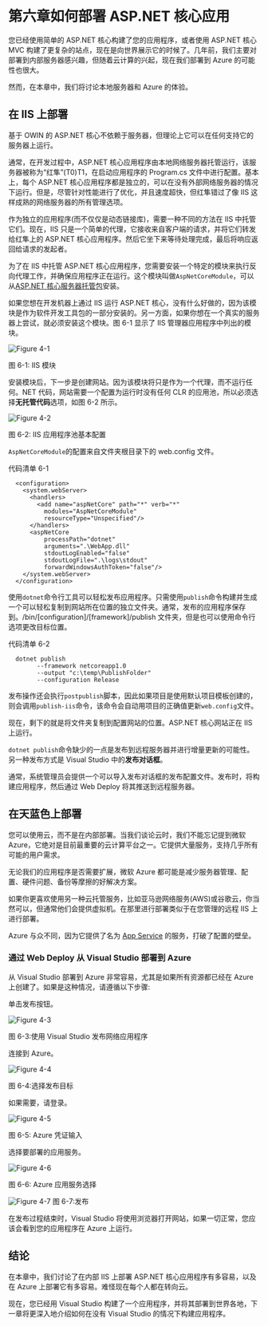 # 第六章如何部署 ASP.NET 核心应用

您已经使用简单的 ASP.NET 核心构建了您的应用程序，或者使用 ASP.NET 核心 MVC 构建了更复杂的站点，现在是向世界展示它的时候了。几年前，我们主要对部署到内部服务器感兴趣，但随着云计算的兴起，现在我们部署到 Azure 的可能性也很大。

然而，在本章中，我们将讨论本地服务器和 Azure 的体验。

## 在 IIS 上部署

基于 OWIN 的 ASP.NET 核心不依赖于服务器，但理论上它可以在任何支持它的服务器上运行。

通常，在开发过程中，ASP.NET 核心应用程序由本地网络服务器托管运行，该服务器被称为“红隼”(T0)T1，在启动应用程序的 Program.cs 文件中进行配置。基本上，每个 ASP.NET 核心应用程序都是独立的，可以在没有外部网络服务器的情况下运行。但是，尽管针对性能进行了优化，并且速度超快，但红隼错过了像 IIS 这样成熟的网络服务器的所有管理选项。

作为独立的应用程序(而不仅仅是动态链接库)，需要一种不同的方法在 IIS 中托管它们。现在，IIS 只是一个简单的代理，它接收来自客户端的请求，并将它们转发给红隼上的 ASP.NET 核心应用程序。然后它坐下来等待处理完成，最后将响应返回给请求的发起者。

为了在 IIS 中托管 ASP.NET 核心应用程序，您需要安装一个特定的模块来执行反向代理工作，并确保应用程序正在运行。这个模块叫做`AspNetCoreModule`，可以从[ASP.NET 核心服务器托管包](https://aka.ms/dotnetcore_windowshosting_1_1_0)安装。

如果您想在开发机器上通过 IIS 运行 ASP.NET 核心，没有什么好做的，因为该模块是作为软件开发工具包的一部分安装的。另一方面，如果你想在一个真实的服务器上尝试，就必须安装这个模块。图 6-1 显示了 IIS 管理器应用程序中列出的模块。

![Figure 4-1](img/image034.png)

图 6-1: IIS 模块

安装模块后，下一步是创建网站。因为该模块将只是作为一个代理，而不运行任何。NET 代码，网站需要一个配置为运行时没有任何 CLR 的应用池，所以必须选择**无托管代码**选项，如图 6-2 所示。

![Figure 4-2](img/image035.png)

图 6-2: IIS 应用程序池基本配置

`AspNetCoreModule`的配置来自文件夹根目录下的 web.config 文件。

代码清单 6-1

```
  <configuration>
    <system.webServer>
      <handlers>
        <add name="aspNetCore" path="*" verb="*"
          modules="AspNetCoreModule"
          resourceType="Unspecified"/>
      </handlers>
      <aspNetCore
          processPath="dotnet"
          arguments=".\WebApp.dll"
          stdoutLogEnabled="false"
          stdoutLogFile=".\logs\stdout"
          forwardWindowsAuthToken="false"/>
    </system.webServer>
  </configuration>

```

使用`dotnet`命令行工具可以轻松发布应用程序。只需使用`publish`命令构建并生成一个可以轻松复制到网站所在位置的独立文件夹。通常，发布的应用程序保存到。/bin/[configuration]/[framework]/publish 文件夹，但是也可以使用命令行选项更改目标位置。

代码清单 6-2

```
  dotnet publish
        --framework netcoreapp1.0 
        --output "c:\temp\PublishFolder" 
        --configuration Release

```

发布操作还会执行`postpublish`脚本，因此如果项目是使用默认项目模板创建的，则会调用`publish-iis`命令，该命令会自动用项目的正确值更新`web.config`文件。

现在，剩下的就是将文件夹复制到配置网站的位置。ASP.NET 核心网站正在 IIS 上运行。

`dotnet publish`命令缺少的一点是发布到远程服务器并进行增量更新的可能性。另一种发布方式是 Visual Studio 中的**发布对话框**。

通常，系统管理员会提供一个可以导入发布对话框的发布配置文件。发布时，将构建应用程序，然后通过 Web Deploy 将其推送到远程服务器。

## 在天蓝色上部署

您可以使用云，而不是在内部部署。当我们谈论云时，我们不能忘记提到微软 Azure，它绝对是目前最重要的云计算平台之一。它提供大量服务，支持几乎所有可能的用户需求。

无论我们的应用程序是否需要扩展，微软 Azure 都可能是减少服务器管理、配置、硬件问题、备份等摩擦的好解决方案。

如果你更喜欢使用另一种云托管服务，比如亚马逊网络服务(AWS)或谷歌云，你当然可以，但通常他们会提供虚拟机。在那里进行部署类似于在您管理的远程 IIS 上进行部署。

Azure 与众不同，因为它提供了名为 [App Service](https://azure.microsoft.com/en-us/services/app-service/) 的服务，打破了配置的壁垒。

### 通过 Web Deploy 从 Visual Studio 部署到 Azure

从 Visual Studio 部署到 Azure 非常容易，尤其是如果所有资源都已经在 Azure 上创建了。如果是这种情况，请遵循以下步骤:

单击发布按钮。

![Figure 4-3](img/image036.png)

图 6-3:使用 Visual Studio 发布网络应用程序

连接到 Azure。

![Figure 4-4](img/image037.png)

图 6-4:选择发布目标

如果需要，请登录。

![Figure 4-5](img/image038.png)

图 6-5: Azure 凭证输入

选择要部署的应用服务。

![Figure 4-6](img/image039.png)

图 6-6: Azure 应用服务选择

![Figure 4-7](img/image040.png)
图 6-7:发布

在发布过程结束时，Visual Studio 将使用浏览器打开网站，如果一切正常，您应该会看到您的应用程序在 Azure 上运行。

## 结论

在本章中，我们讨论了在内部 IIS 上部署 ASP.NET 核心应用程序有多容易，以及在 Azure 上部署它有多容易。难怪现在每个人都在转向云。

现在，您已经用 Visual Studio 构建了一个应用程序，并将其部署到世界各地，下一章将更深入地介绍如何在没有 Visual Studio 的情况下构建应用程序。